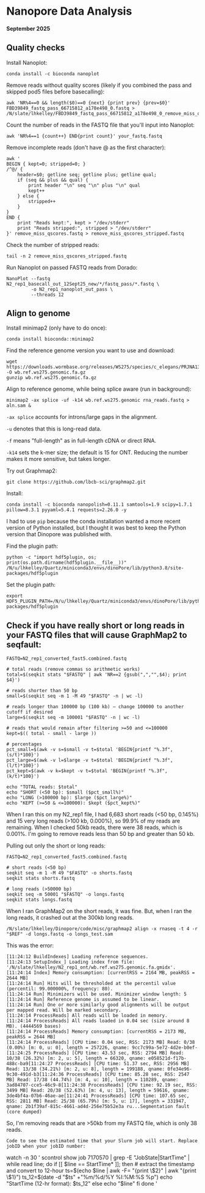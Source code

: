 # Nanopore Data Analysis
#### September 2025

## Quality checks

Install Nanoplot:
```
conda install -c bioconda nanoplot
```

Remove reads without quality scores (likely if you combined the pass and skipped pod5 files before basecalling):
```
awk 'NR%4==0 && length($0)==0 {next} {print prev} {prev=$0}' FBD39849_fastq_pass_66715812_a178e498_0.fastq > /N/slate/lhkelley/FBD39849_fastq_pass_66715812_a178e498_0_remove_miss_qscores.fastq
```

Count the number of reads in the FASTQ file that you'll input into Nanoplot:
```
awk 'NR%4==1 {count++} END{print count}' your_fastq.fastq
```

Remove incomplete reads (don't have @ as the first character):
```
awk '
BEGIN { kept=0; stripped=0; }
/^@/ {
    header=$0; getline seq; getline plus; getline qual;
    if (seq && plus && qual) {
        print header "\n" seq "\n" plus "\n" qual
        kept++
    } else {
        stripped++
    }
}
END { 
    print "Reads kept:", kept > "/dev/stderr"
    print "Reads stripped:", stripped > "/dev/stderr"
}' remove_miss_qscores.fastq > remove_miss_qscores_stripped.fastq
```

Check the number of stripped reads:
```
tail -n 2 remove_miss_qscores_stripped.fastq
```

Run Nanoplot on passed FASTQ reads from Dorado:
```
NanoPlot --fastq N2_rep1_basecall_out_12Sept25_new/*/fastq_pass/*.fastq \
         -o N2_rep1_nanoplot_out_pass \
         --threads 12
```

## Align to genome

Install minimap2 (only have to do once):
```
conda install bioconda::minimap2
```

Find the reference genome version you want to use and download:
```
wget https://downloads.wormbase.org/releases/WS275/species/c_elegans/PRJNA13758/c_elegans.PRJNA13758.WS275.genomic.fa.gz -O wb.ref.ws275.genomic.fa.gz
gunzip wb.ref.ws275.genomic.fa.gz
```

Align to reference genome, while being splice aware (run in background):
```
minimap2 -ax splice -uf -k14 wb.ref.ws275.genomic rna_reads.fastq > aln.sam &
```
```-ax splice``` accounts for introns/large gaps in the alignment.

```-u``` denotes that this is long-read data.

```-f``` means "full-length" as in full-length cDNA or direct RNA.

```-k14``` sets the k-mer size; the default is 15 for ONT. Reducing the number makes it more sensitive, but takes longer.

Try out Graphmap2:
```
git clone https://github.com/lbcb-sci/graphmap2.git
```

Install:
```
conda install -c bioconda nanopolish=0.11.1 samtools=1.9 scipy=1.7.1 pillow=8.3.1 pyyaml=5.4.1 requests=2.26.0 -y

```
I had to use ```pip``` because the conda installation wanted a more recent version of Python installed, but I thought it was best to keep the Python version that Dinopore was published with.

Find the plugin path:
```
python -c "import hdf5plugin, os; print(os.path.dirname(hdf5plugin.__file__))"
/N/u/lhkelley/Quartz/miniconda3/envs/dinoPore/lib/python3.8/site-packages/hdf5plugin
```

Set the plugin path:
```
export HDF5_PLUGIN_PATH=/N/u/lhkelley/Quartz/miniconda3/envs/dinoPore/lib/python3.8/site-packages/hdf5plugin
```
## Check if you have really short or long reads in your FASTQ files that will cause GraphMap2 to seqfault:

```
FASTQ=N2_rep1_converted_fast5.combined.fastq

# total reads (remove commas so arithmetic works)
total=$(seqkit stats "$FASTQ" | awk 'NR==2 {gsub(",","",$4); print $4}')

# reads shorter than 50 bp
small=$(seqkit seq -m 1 -M 49 "$FASTQ" -n | wc -l)

# reads longer than 100000 bp (100 kb) — change 100000 to another cutoff if desired
large=$(seqkit seq -m 100001 "$FASTQ" -n | wc -l)

# reads that would remain after filtering >=50 and <=100000
kept=$(( total - small - large ))

# percentages
pct_small=$(awk -v s=$small -v t=$total 'BEGIN{printf "%.3f", (s/t)*100}')
pct_large=$(awk -v l=$large -v t=$total 'BEGIN{printf "%.3f", (l/t)*100}')
pct_kept=$(awk -v k=$kept -v t=$total 'BEGIN{printf "%.3f", (k/t)*100}')

echo "TOTAL reads: $total"
echo "SHORT (<50 bp): $small ($pct_small%)"
echo "LONG (>100000 bp): $large ($pct_large%)"
echo "KEPT (>=50 & <=100000): $kept ($pct_kept%)"
```
When I ran this on my N2_rep1 file, I had 6,683 short reads (<50 bp, 0.145%) and 15 very long reads (>100 kb, 0.000%), so 99.9% of my reads are remaining. When I checked 50kb reads, there were 38 reads, which is 0.001%. I'm going to remove reads less than 50 bp and greater than 50 kb.

Pulling out only the short or long reads:
```
FASTQ=N2_rep1_converted_fast5.combined.fastq

# short reads (<50 bp)
seqkit seq -m 1 -M 49 "$FASTQ" -o shorts.fastq
seqkit stats shorts.fastq

# long reads (>50000 bp)
seqkit seq -m 50001 "$FASTQ" -o longs.fastq
seqkit stats longs.fastq
```
When I ran GraphMap2 on the short reads, it was fine. But, when I ran the long reads, it crashed out at the 300kb long reads. 

```
/N/slate/lhkelley/Dinopore/code/misc/graphmap2 align -x rnaseq -t 4 -r "$REF" -d longs.fastq -o longs_test.sam
```
This was the error:
```
[11:24:12 BuildIndexes] Loading reference sequences.
[11:24:13 SetupIndex_] Loading index from file: '/N/slate/lhkelley/N2_rep1_ont/wb.ref.ws275.genomic.fa.gmidx'.
[11:24:14 Index] Memory consumption: [currentRSS = 2164 MB, peakRSS = 2644 MB]
[11:24:14 Run] Hits will be thresholded at the percentil value (percentil: 99.000000%, frequency: 80).
[11:24:14 Run] Minimizers will be used. Minimizer window length: 5
[11:24:14 Run] Reference genome is assumed to be linear.
[11:24:14 Run] One or more similarly good alignments will be output per mapped read. Will be marked secondary.
[11:24:14 ProcessReads] All reads will be loaded in memory.
[11:24:14 ProcessReads] All reads loaded in 0.04 sec (size around 8 MB). (4444569 bases)
[11:24:14 ProcessReads] Memory consumption: [currentRSS = 2173 MB, peakRSS = 2644 MB]
[11:24:14 ProcessReads] [CPU time: 0.04 sec, RSS: 2173 MB] Read: 0/38 (0.00%) [m: 0, u: 0], length = 257226, qname: 9cc7c99a-5e72-4d2e-b0ef-[11:24:25 ProcessReads] [CPU time: 43.53 sec, RSS: 2794 MB] Read: 10/38 (26.32%) [m: 2, u: 5], length = 66320, qname: e058521d-f17b-488c-ba9[11:24:27 ProcessReads] [CPU time: 51.37 sec, RSS: 2956 MB] Read: 13/38 (34.21%) [m: 2, u: 8], length = 199188, qname: 0fe34e96-9c30-491d-b3[11:24:36 ProcessReads] [CPU time: 85.28 sec, RSS: 2547 MB] Read: 17/38 (44.74%) [m: 4, u: 10], length = 110289, qname: 3ad84707-cce5-46c9-8[11:24:38 ProcessReads] [CPU time: 92.19 sec, RSS: 3499 MB] Read: 20/38 (52.63%) [m: 4, u: 13], length = 59616, qname: 3de4bf4a-07b6-46ae-ae[11:24:41 ProcessReads] [CPU time: 107.65 sec, RSS: 2811 MB] Read: 25/38 (65.79%) [m: 5, u: 17], length = 331947, qname: 2b1f39af-815c-4661-ad4d-256e75b52e3a ru...Segmentation fault (core dumped)
```

So, I'm removing reads that are >50kb from my FASTQ file, which is only 38 reads.

```
Code to see the estimated time that your Slurm job will start. Replace jobID when your jobID number:
```
 watch -n 30 '
scontrol show job 7170570 | grep -E "JobState|StartTime" | while read line; do
    if [[ $line == StartTime* ]]; then
        # extract the timestamp and convert to 12-hour
        ts=$(echo $line | awk -F= "{print \$2}" | awk "{print \$1}")
        ts_12=$(date -d "$ts" +"%m/%d/%Y %I:%M:%S %p")
        echo "StartTime (12-hr format): $ts_12"
    else
        echo "$line"
    fi
done
'
```
